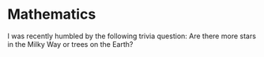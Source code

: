 # Mathematics

I was recently humbled by the following trivia question: Are there more stars in the Milky Way or trees on the Earth?

<!--

* Premature abstraction (false dichotomy: Abstract vs concrete; "give a fucking example")

Unexpected places to start or go:
  - Fumiko / Projective Geometry
  - Economics


  - Proofs
    * Lore of Calculus - https://youtu.be/5M2RWtD4EzI?si=QZpNXEt3JwbKHJkl  

 

-->
